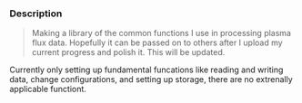 ### Description
> Making a library of the common functions I use in processing plasma flux data. Hopefully it can be passed on to others after I upload my current progress and polish it. This will be updated.

Currently only setting up fundamental funcations like reading and writing data, change configurations, and setting up storage, there are no extrenally applicable functiont.
